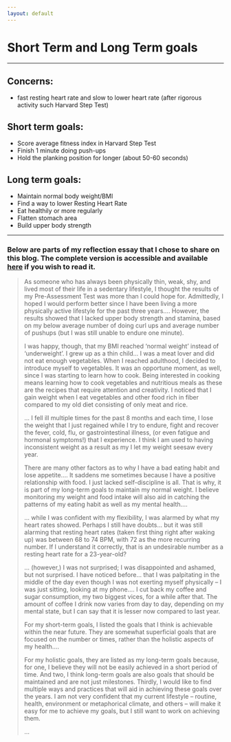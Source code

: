 ```yaml
---
layout: default
---
```

# Short Term and Long Term goals
***

## Concerns:
- fast resting heart rate and slow to lower heart rate (after rigorous activity such Harvard Step Test)

## Short term goals:
- Score average fitness index in Harvard Step Test
- Finish 1 minute doing push-ups
- Hold the planking position for longer (about 50-60 seconds)

## Long term goals:
- Maintain normal body weight/BMI
- Find a way to lower Resting Heart Rate
- Eat healthily or more regularly
- Flatten stomach area
- Build upper body strength

---

### Below are parts of my reflection essay that I chose to share on this blog. The complete version is accessible and available <a href="https://drive.google.com/file/d/1-8Q-IdDKr5HOQIk4e9K8OHUXPpUfcN-1/view?usp=sharing" target="_blank">here</a> if you wish to read it.

> As someone who has always been physically thin, weak, shy, and lived most of their life in a sedentary lifestyle, I thought the results of my Pre-Assessment Test was more than I could hope for. Admittedly, I hoped I would perform better since I have been living a more physically active lifestyle for the past three years.... However, the results showed that I lacked upper body strength and stamina, based on my below average number of doing curl ups and average number of pushups (but I was still unable to endure one minute).
>
> I was happy, though, that my BMI reached ‘normal weight’ instead of ‘underweight’. I grew up as a thin child... I was a meat lover and did not eat enough vegetables. When I reached adulthood, I decided to introduce myself to vegetables. It was an opportune moment, as well, since I was starting to learn how to cook. Being interested in cooking means learning how to cook vegetables and nutritious meals as these are the recipes that require attention and creativity. I noticed that I gain weight when I eat vegetables and other food rich in fiber compared to my old diet consisting of only meat and rice.
>
> ... I fell ill multiple times for the past 8 months and each time, I lose the weight that I just regained while I try to endure, fight and recover the fever, cold, flu, or gastrointestinal illness, (or even fatigue and hormonal symptoms!) that I experience. I think I am used to having inconsistent weight as a result as my I let my weight seesaw every year.
>
> There are many other factors as to why I have a bad eating habit and lose appetite.... It saddens me sometimes because I have a positive relationship with food. I just lacked self-discipline is all. That is why, it is part of my long-term goals to maintain my normal weight. I believe monitoring my weight and food intake will also aid in catching the patterns of my eating habit as well as my mental health....
> 
> ... while I was confident with my flexibility, I was alarmed by what my heart rates showed. Perhaps I still have doubts... but it was still alarming that resting heart rates (taken first thing right after waking up) was between 68 to 74 BPM, with 72 as the more recurring number. If I understand it correctly, that is an undesirable number as a resting heart rate for a 23-year-old?
> 
> ... (however,) I was not surprised; I was disappointed and ashamed, but not surprised. I have noticed before... that I was palpitating in the middle of the day even though I was not exerting myself physically – I was just sitting, looking at my phone.... I cut back my coffee and sugar consumption, my two biggest vices, for a while after that. The amount of coffee I drink now varies from day to day, depending on my mental state, but I can say that it is lesser now compared to last year.
> 
> For my short-term goals, I listed the goals that I think is achievable within the near future. They are somewhat superficial goals that are focused on the number or times, rather than the holistic aspects of my health....
> 
> For my holistic goals, they are listed as my long-term goals because, for one, I believe they will not be easily achieved in a short period of time. And two, I think long-term goals are also goals that should be maintained and are not just milestones. Thirdly, I would like to find multiple ways and practices that will aid in achieving these goals over the years. I am not very confident that my current lifestyle – routine, health, environment or metaphorical climate, and others – will make it easy for me to achieve my goals, but I still want to work on achieving them.
> 
> ...
> 


